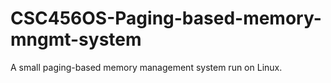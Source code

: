 # CSC456OS-Paging-based-memory-mngmt-system
A small paging-based memory management system run on Linux.
